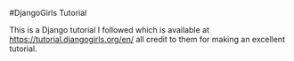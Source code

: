 #DjangoGirls Tutorial

This is a Django tutorial I followed which is available at https://tutorial.djangogirls.org/en/ all credit to them for making an excellent tutorial.